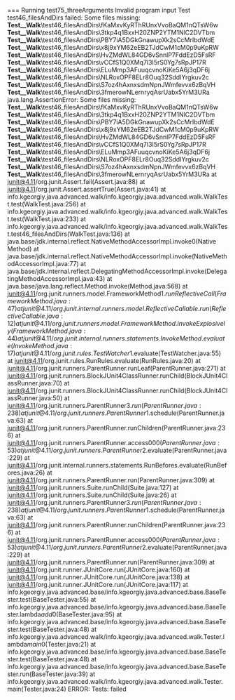 === Running test75_threeArguments Invalid program input Test test46_filesAndDirs failed: Some files missing:
__Test__Walk__\test46_filesAndDirs\fKaMxvKyRThRUnxVvoBaQM1nQTsW6w
__Test__Walk__\test46_filesAndDirs\3tkp4q1BxxH20ZNP2YTM1NlC2DVTbm
__Test__Walk__\test46_filesAndDirs\PBY7iA5DGkGnawupXk2sCcMrIbdWdE
__Test__Walk__\test46_filesAndDirs\x8j9xYM62eEB2TJdCwM1cM0p9uKpRW
__Test__Walk__\test46_filesAndDirs\HvZMdWL84GD6vSnnlP7FddEzD5FsRF
__Test__Walk__\test46_filesAndDirs\vCCfS1Q0XMq7l3I5rS0Yg7sRpJP17R
__Test__Walk__\test46_filesAndDirs\ELuMmp3AFuuqcvnoKiKe5A6j3qDF6j
__Test__Walk__\test46_filesAndDirs\NLRoxOPF8ELr8Ouq32SddIYrgkuv2c
__Test__Walk__\test46_filesAndDirs\S7oz4hAxnxsdmNpnJWmfevvx6zBqVH
__Test__Walk__\test46_filesAndDirs\3fmerowNLernryqAsrUabx5YrM3URa java.lang.AssertionError: Some files missing:
__Test__Walk__\test46_filesAndDirs\fKaMxvKyRThRUnxVvoBaQM1nQTsW6w
__Test__Walk__\test46_filesAndDirs\3tkp4q1BxxH20ZNP2YTM1NlC2DVTbm
__Test__Walk__\test46_filesAndDirs\PBY7iA5DGkGnawupXk2sCcMrIbdWdE
__Test__Walk__\test46_filesAndDirs\x8j9xYM62eEB2TJdCwM1cM0p9uKpRW
__Test__Walk__\test46_filesAndDirs\HvZMdWL84GD6vSnnlP7FddEzD5FsRF
__Test__Walk__\test46_filesAndDirs\vCCfS1Q0XMq7l3I5rS0Yg7sRpJP17R
__Test__Walk__\test46_filesAndDirs\ELuMmp3AFuuqcvnoKiKe5A6j3qDF6j
__Test__Walk__\test46_filesAndDirs\NLRoxOPF8ELr8Ouq32SddIYrgkuv2c
__Test__Walk__\test46_filesAndDirs\S7oz4hAxnxsdmNpnJWmfevvx6zBqVH
__Test__Walk__\test46_filesAndDirs\3fmerowNLernryqAsrUabx5YrM3URa at junit@4.11/org.junit.Assert.fail(Assert.java:88)
at junit@4.11/org.junit.Assert.assertTrue(Assert.java:41)
at info.kgeorgiy.java.advanced.walk/info.kgeorgiy.java.advanced.walk.WalkTest.test(WalkTest.java:256)
at info.kgeorgiy.java.advanced.walk/info.kgeorgiy.java.advanced.walk.WalkTest.test(WalkTest.java:233)
at info.kgeorgiy.java.advanced.walk/info.kgeorgiy.java.advanced.walk.WalkTest.test46_filesAndDirs(WalkTest.java:136)
at java.base/jdk.internal.reflect.NativeMethodAccessorImpl.invoke0(Native Method)
at java.base/jdk.internal.reflect.NativeMethodAccessorImpl.invoke(NativeMethodAccessorImpl.java:77)
at java.base/jdk.internal.reflect.DelegatingMethodAccessorImpl.invoke(DelegatingMethodAccessorImpl.java:43)
at java.base/java.lang.reflect.Method.invoke(Method.java:568)
at junit@4.11/org.junit.runners.model.FrameworkMethod$1.runReflectiveCall(FrameworkMethod.java:47)
at junit@4.11/org.junit.internal.runners.model.ReflectiveCallable.run(ReflectiveCallable.java:12)
at junit@4.11/org.junit.runners.model.FrameworkMethod.invokeExplosively(FrameworkMethod.java:44)
at junit@4.11/org.junit.internal.runners.statements.InvokeMethod.evaluate(InvokeMethod.java:17)
at junit@4.11/org.junit.rules.TestWatcher$1.evaluate(TestWatcher.java:55)
at junit@4.11/org.junit.rules.RunRules.evaluate(RunRules.java:20)
at junit@4.11/org.junit.runners.ParentRunner.runLeaf(ParentRunner.java:271)
at junit@4.11/org.junit.runners.BlockJUnit4ClassRunner.runChild(BlockJUnit4ClassRunner.java:70)
at junit@4.11/org.junit.runners.BlockJUnit4ClassRunner.runChild(BlockJUnit4ClassRunner.java:50)
at junit@4.11/org.junit.runners.ParentRunner$3.run(ParentRunner.java:238)
at junit@4.11/org.junit.runners.ParentRunner$1.schedule(ParentRunner.java:63)
at junit@4.11/org.junit.runners.ParentRunner.runChildren(ParentRunner.java:236)
at junit@4.11/org.junit.runners.ParentRunner.access$000(ParentRunner.java:53)
at junit@4.11/org.junit.runners.ParentRunner$2.evaluate(ParentRunner.java:229)
at junit@4.11/org.junit.internal.runners.statements.RunBefores.evaluate(RunBefores.java:26)
at junit@4.11/org.junit.runners.ParentRunner.run(ParentRunner.java:309)
at junit@4.11/org.junit.runners.Suite.runChild(Suite.java:127)
at junit@4.11/org.junit.runners.Suite.runChild(Suite.java:26)
at junit@4.11/org.junit.runners.ParentRunner$3.run(ParentRunner.java:238)
at junit@4.11/org.junit.runners.ParentRunner$1.schedule(ParentRunner.java:63)
at junit@4.11/org.junit.runners.ParentRunner.runChildren(ParentRunner.java:236)
at junit@4.11/org.junit.runners.ParentRunner.access$000(ParentRunner.java:53)
at junit@4.11/org.junit.runners.ParentRunner$2.evaluate(ParentRunner.java:229)
at junit@4.11/org.junit.runners.ParentRunner.run(ParentRunner.java:309)
at junit@4.11/org.junit.runner.JUnitCore.run(JUnitCore.java:160)
at junit@4.11/org.junit.runner.JUnitCore.run(JUnitCore.java:138)
at junit@4.11/org.junit.runner.JUnitCore.run(JUnitCore.java:117)
at info.kgeorgiy.java.advanced.base/info.kgeorgiy.java.advanced.base.BaseTester.test(BaseTester.java:55)
at info.kgeorgiy.java.advanced.base/info.kgeorgiy.java.advanced.base.BaseTester.lambda$add$0(BaseTester.java:95)
at info.kgeorgiy.java.advanced.base/info.kgeorgiy.java.advanced.base.BaseTester.test(BaseTester.java:48)
at info.kgeorgiy.java.advanced.walk/info.kgeorgiy.java.advanced.walk.Tester.lambda$main$0(Tester.java:21)
at info.kgeorgiy.java.advanced.base/info.kgeorgiy.java.advanced.base.BaseTester.test(BaseTester.java:48)
at info.kgeorgiy.java.advanced.base/info.kgeorgiy.java.advanced.base.BaseTester.run(BaseTester.java:39)
at info.kgeorgiy.java.advanced.walk/info.kgeorgiy.java.advanced.walk.Tester.main(Tester.java:24)
ERROR: Tests: failed
